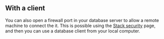 <!-- usedin: [ _legacy_docker/Tutorials/1935-09-26-connect-db-servers.md, _maestro/Tutorials/1935-09-26-connect-db-servers.md, _node/tutorials/1935-09-26-connect-db-servers.md, _rails/Tutorials/1935-09-26-connect-db-servers.md] -->


## With a client

You can also open a firewall port in your database server to allow a remote machine to connect the it. This is possible using the [Stack security](http://help.cloud66.com/managing-your-stack/stack-network-settings) page, and then you can use a database client from your local computer.
